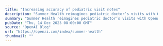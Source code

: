```yaml
---
title: "Increasing accuracy of pediatric visit notes"
description: "Summer Health reimagines pediatric doctor’s visits with OpenAI."
summary: "Summer Health reimagines pediatric doctor’s visits with OpenAI."
pubDate: "Thu, 14 Dec 2023 08:00:00 GMT"
source: "OpenAI Blog"
url: "https://openai.com/index/summer-health"
thumbnail: ""
---
```



